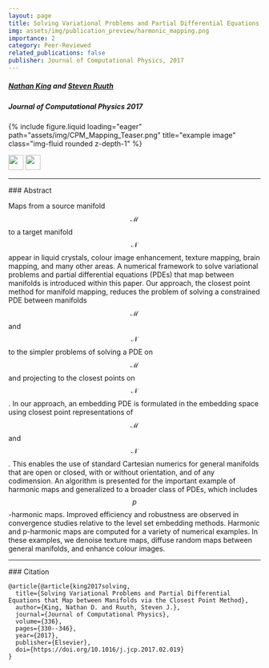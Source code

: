 ```yaml
---
layout: page
title: Solving Variational Problems and Partial Differential Equations that Map between Manifolds via the Closest Point Method
img: assets/img/publication_preview/harmonic_mapping.png
importance: 2
category: Peer-Reviewed
related_publications: false
publisher: Journal of Computational Physics, 2017
---
```


##### [Nathan King](https://nathandking.github.io) and [Steven Ruuth](https://steveruuth.org/)

##### Journal of Computational Physics 2017

{% include figure.liquid loading="eager" path="assets/img/CPM_Mapping_Teaser.png" title="example image" class="img-fluid rounded z-depth-1" %}

[<img src="https://raw.githubusercontent.com/FortAwesome/Font-Awesome/6.x/svgs/solid/file-pdf.svg" width="30" height="30">](https://arxiv.org/pdf/1710.09655) [<img src="https://raw.githubusercontent.com/FortAwesome/Font-Awesome/6.x/svgs/brands/github.svg" width="30" height="30">](https://github.com/nathandking/HarmonicMaps)

<hr>
### Abstract

Maps from a source manifold $$\mathcal{M}$$ to a target manifold $$\mathcal{N}$$ appear in liquid crystals, colour image enhancement, texture
mapping, brain mapping, and many other areas. A numerical framework to solve variational problems and partial
differential equations (PDEs) that map between manifolds is introduced within this paper. Our approach, the closest
point method for manifold mapping, reduces the problem of solving a constrained PDE between manifolds $$\mathcal{M}$$ and
$$\mathcal{N}$$ to the simpler problems of solving a PDE on $$\mathcal{M}$$ and projecting to the closest points on $$\mathcal{N}$$. In our approach, an
embedding PDE is formulated in the embedding space using closest point representations of $$\mathcal{M}$$ and $$\mathcal{N}$$. This enables
the use of standard Cartesian numerics for general manifolds that are open or closed, with or without orientation,
and of any codimension. An algorithm is presented for the important example of harmonic maps and generalized
to a broader class of PDEs, which includes $$p$$-harmonic maps. Improved efficiency and robustness are observed in
convergence studies relative to the level set embedding methods. Harmonic and p-harmonic maps are computed for
a variety of numerical examples. In these examples, we denoise texture maps, diffuse random maps between general
manifolds, and enhance colour images.

<hr>
### Citation


```
@article{@article{king2017solving,
  title={Solving Variational Problems and Partial Differential Equations that Map between Manifolds via the Closest Point Method},
  author={King, Nathan D. and Ruuth, Steven J.},
  journal={Journal of Computational Physics},
  volume={336},
  pages={330--346},
  year={2017},
  publisher={Elsevier},
  doi={https://doi.org/10.1016/j.jcp.2017.02.019}
}
```